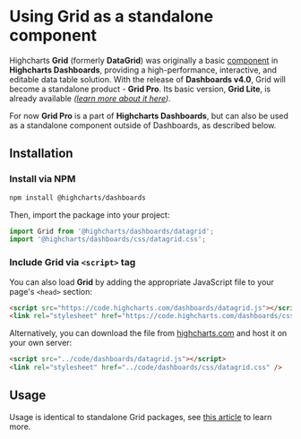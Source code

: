 # Using Grid as a standalone component

Highcharts **Grid** (formerly **DataGrid**) was originally a basic [component](https://www.highcharts.com/docs/dashboards/grid-component) in **Highcharts Dashboards**, providing a high-performance, interactive, and editable data table solution. With the release of **Dashboards v4.0**, Grid will become a standalone product - **Grid Pro**. Its basic version, **Grid Lite**, is already available *([learn more about it here](https://www.highcharts.com/docs/grid/general)).*

For now **Grid Pro** is a part of **Highcharts Dashboards**, but can also be used as a standalone component outside of Dashboards, as described below.

## Installation

### Install via NPM

```bash
npm install @highcharts/dashboards
```

Then, import the package into your project:

```js
import Grid from '@highcharts/dashboards/datagrid';
import '@highcharts/dashboards/css/datagrid.css';
```

### Include Grid via `<script>` tag

You can also load **Grid** by adding the appropriate JavaScript file to your page's `<head>` section:

```html
<script src="https://code.highcharts.com/dashboards/datagrid.js"></script>
<link rel="stylesheet" href="https://code.highcharts.com/dashboards/css/datagrid.css" />
```

Alternatively, you can download the file from [highcharts.com](https://www.highcharts.com/download/) and host it on your own server:

```html
<script src="../code/dashboards/datagrid.js"></script>
<link rel="stylesheet" href="../code/dashboards/css/datagrid.css" />
```

## Usage

Usage is identical to standalone Grid packages, see [this article](https://www.highcharts.com/docs/grid/general) to learn more.